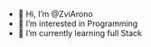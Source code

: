 - 👋 Hi, I’m @ZviArono
- 👀 I’m interested in Programming
- 🌱 I’m currently learning full Stack

<!---
ZviArono/ZviArono is a ✨ special ✨ repository because its `README.md` (this file) appears on your GitHub profile.
You can click the Preview link to take a look at your changes.
--->
